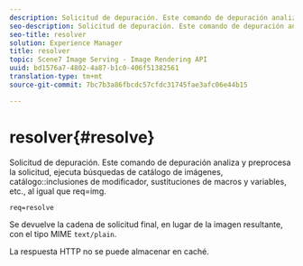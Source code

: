 ```yaml
---
description: Solicitud de depuración. Este comando de depuración analiza y preprocesa la solicitud, ejecuta búsquedas de catálogo de imágenes, inclusiones de modificadores de catálogo, sustituciones de macros y variables, etc., al igual que req=img.
seo-description: Solicitud de depuración. Este comando de depuración analiza y preprocesa la solicitud, ejecuta búsquedas de catálogo de imágenes, inclusiones de modificadores de catálogo, sustituciones de macros y variables, etc., al igual que req=img.
seo-title: resolver
solution: Experience Manager
title: resolver
topic: Scene7 Image Serving - Image Rendering API
uuid: bd1576a7-4802-4a87-b1c0-406f51382561
translation-type: tm+mt
source-git-commit: 7bc7b3a86fbcdc57cfdc31745fae3afc06e44b15

---
```



# resolver{#resolve}

Solicitud de depuración. Este comando de depuración analiza y preprocesa la solicitud, ejecuta búsquedas de catálogo de imágenes, catálogo::inclusiones de modificador, sustituciones de macros y variables, etc., al igual que req=img.

`req=resolve`

Se devuelve la cadena de solicitud final, en lugar de la imagen resultante, con el tipo MIME `text/plain`.

La respuesta HTTP no se puede almacenar en caché.
